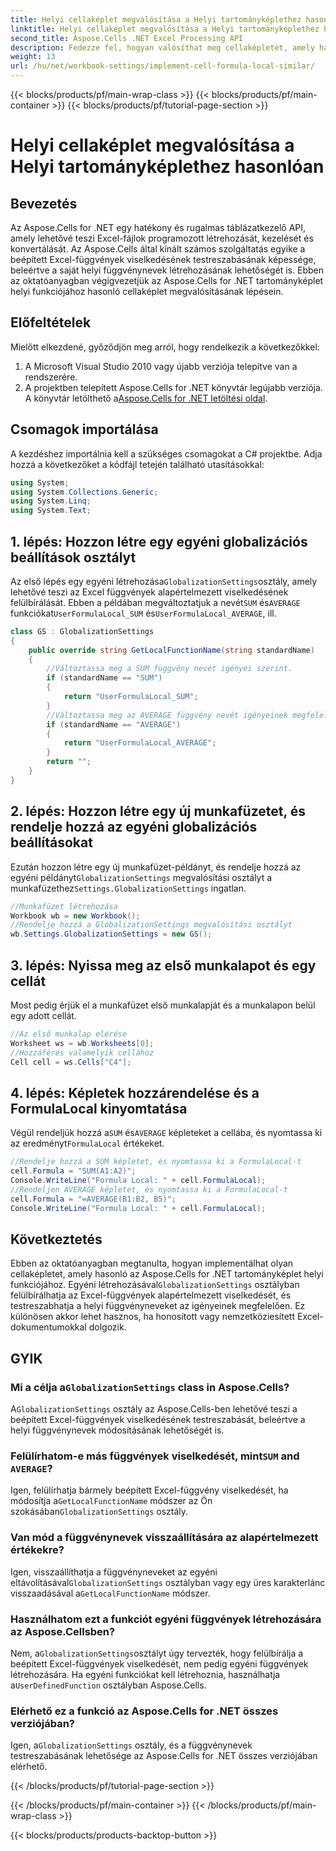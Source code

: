 ```yaml
---
title: Helyi cellaképlet megvalósítása a Helyi tartományképlethez hasonlóan
linktitle: Helyi cellaképlet megvalósítása a Helyi tartományképlethez hasonlóan
second_title: Aspose.Cells .NET Excel Processing API
description: Fedezze fel, hogyan valósíthat meg cellaképletet, amely hasonló az Aspose.Cells for .NET tartományképlet helyi funkciójához. Ismerje meg a beépített Excel-függvénynevek testreszabását és egyebeket.
weight: 13
url: /hu/net/workbook-settings/implement-cell-formula-local-similar/
---
```


{{< blocks/products/pf/main-wrap-class >}}
{{< blocks/products/pf/main-container >}}
{{< blocks/products/pf/tutorial-page-section >}}

# Helyi cellaképlet megvalósítása a Helyi tartományképlethez hasonlóan

## Bevezetés
Az Aspose.Cells for .NET egy hatékony és rugalmas táblázatkezelő API, amely lehetővé teszi Excel-fájlok programozott létrehozását, kezelését és konvertálását. Az Aspose.Cells által kínált számos szolgáltatás egyike a beépített Excel-függvények viselkedésének testreszabásának képessége, beleértve a saját helyi függvénynevek létrehozásának lehetőségét is. Ebben az oktatóanyagban végigvezetjük az Aspose.Cells for .NET tartományképlet helyi funkciójához hasonló cellaképlet megvalósításának lépésein.
## Előfeltételek
Mielőtt elkezdené, győződjön meg arról, hogy rendelkezik a következőkkel:
1. A Microsoft Visual Studio 2010 vagy újabb verziója telepítve van a rendszerére.
2.  A projektben telepített Aspose.Cells for .NET könyvtár legújabb verziója. A könyvtár letölthető a[Aspose.Cells for .NET letöltési oldal](https://releases.aspose.com/cells/net/).
## Csomagok importálása
A kezdéshez importálnia kell a szükséges csomagokat a C# projektbe. Adja hozzá a következőket a kódfájl tetején található utasításokkal:
```csharp
using System;
using System.Collections.Generic;
using System.Linq;
using System.Text;
```
## 1. lépés: Hozzon létre egy egyéni globalizációs beállítások osztályt
 Az első lépés egy egyéni létrehozása`GlobalizationSettings`osztály, amely lehetővé teszi az Excel függvények alapértelmezett viselkedésének felülbírálását. Ebben a példában megváltoztatjuk a nevét`SUM` és`AVERAGE` funkciókat`UserFormulaLocal_SUM` és`UserFormulaLocal_AVERAGE`, ill.
```csharp
class GS : GlobalizationSettings
{
    public override string GetLocalFunctionName(string standardName)
    {
        //Változtassa meg a SUM függvény nevét igényei szerint.
        if (standardName == "SUM")
        {
            return "UserFormulaLocal_SUM";
        }
        //Változtassa meg az AVERAGE függvény nevét igényeinek megfelelően.
        if (standardName == "AVERAGE")
        {
            return "UserFormulaLocal_AVERAGE";
        }
        return "";
    }
}
```
## 2. lépés: Hozzon létre egy új munkafüzetet, és rendelje hozzá az egyéni globalizációs beállításokat
 Ezután hozzon létre egy új munkafüzet-példányt, és rendelje hozzá az egyéni példányt`GlobalizationSettings` megvalósítási osztályt a munkafüzethez`Settings.GlobalizationSettings` ingatlan.
```csharp
//Munkafüzet létrehozása
Workbook wb = new Workbook();
//Rendelje hozzá a GlobalizationSettings megvalósítási osztályt
wb.Settings.GlobalizationSettings = new GS();
```
## 3. lépés: Nyissa meg az első munkalapot és egy cellát
Most pedig érjük el a munkafüzet első munkalapját és a munkalapon belül egy adott cellát.
```csharp
//Az első munkalap elérése
Worksheet ws = wb.Worksheets[0];
//Hozzáférés valamelyik cellához
Cell cell = ws.Cells["C4"];
```
## 4. lépés: Képletek hozzárendelése és a FormulaLocal kinyomtatása
 Végül rendeljük hozzá a`SUM` és`AVERAGE` képleteket a cellába, és nyomtassa ki az eredményt`FormulaLocal` értékeket.
```csharp
//Rendelje hozzá a SUM képletet, és nyomtassa ki a FormulaLocal-t
cell.Formula = "SUM(A1:A2)";
Console.WriteLine("Formula Local: " + cell.FormulaLocal);
//Rendeljen AVERAGE képletet, és nyomtassa ki a FormulaLocal-t
cell.Formula = "=AVERAGE(B1:B2, B5)";
Console.WriteLine("Formula Local: " + cell.FormulaLocal);
```
## Következtetés
Ebben az oktatóanyagban megtanulta, hogyan implementálhat olyan cellaképletet, amely hasonló az Aspose.Cells for .NET tartományképlet helyi funkciójához. Egyéni létrehozásával`GlobalizationSettings` osztályban felülbírálhatja az Excel-függvények alapértelmezett viselkedését, és testreszabhatja a helyi függvényneveket az igényeinek megfelelően. Ez különösen akkor lehet hasznos, ha honosított vagy nemzetköziesített Excel-dokumentumokkal dolgozik.
## GYIK
###  Mi a célja a`GlobalizationSettings` class in Aspose.Cells?
 A`GlobalizationSettings` osztály az Aspose.Cells-ben lehetővé teszi a beépített Excel-függvények viselkedésének testreszabását, beleértve a helyi függvénynevek módosításának lehetőségét is.
###  Felülírhatom-e más függvények viselkedését, mint`SUM` and `AVERAGE`?
 Igen, felülírhatja bármely beépített Excel-függvény viselkedését, ha módosítja a`GetLocalFunctionName` módszer az Ön szokásában`GlobalizationSettings` osztály.
### Van mód a függvénynevek visszaállítására az alapértelmezett értékekre?
 Igen, visszaállíthatja a függvényneveket az egyéni eltávolításával`GlobalizationSettings` osztályban vagy egy üres karakterlánc visszaadásával a`GetLocalFunctionName` módszer.
### Használhatom ezt a funkciót egyéni függvények létrehozására az Aspose.Cellsben?
 Nem, a`GlobalizationSettings`osztályt úgy tervezték, hogy felülbírálja a beépített Excel-függvények viselkedését, nem pedig egyéni függvények létrehozására. Ha egyéni funkciókat kell létrehoznia, használhatja a`UserDefinedFunction` osztályban Aspose.Cells.
### Elérhető ez a funkció az Aspose.Cells for .NET összes verziójában?
 Igen, a`GlobalizationSettings` osztály, és a függvénynevek testreszabásának lehetősége az Aspose.Cells for .NET összes verziójában elérhető.

{{< /blocks/products/pf/tutorial-page-section >}}

{{< /blocks/products/pf/main-container >}}
{{< /blocks/products/pf/main-wrap-class >}}

{{< blocks/products/products-backtop-button >}}
